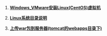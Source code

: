 1. **[Windows_VMware安装Linux(CentOS)虚拟机](http://blog.csdn.net/itcatface/article/details/77688921)**

2. **[Linux系统目录说明](http://blog.csdn.net/itcatface/article/details/77754471)**


3. **[上传war包到服务器(tomcat的webapps目录下)](http://blog.csdn.net/itcatface/article/details/77872486)**